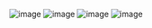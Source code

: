 ![image](https://github.com/user-attachments/assets/8b79090e-8fd7-42ee-b924-56315d71012f)
![image](https://github.com/user-attachments/assets/b081408e-cae9-4a56-947f-c4215cd7115b)
![image](https://github.com/user-attachments/assets/027f7660-6fb9-4e80-8c01-b553d86364ed)
![image](https://github.com/user-attachments/assets/248aae83-fe81-4922-8bda-8125f64703a4)

